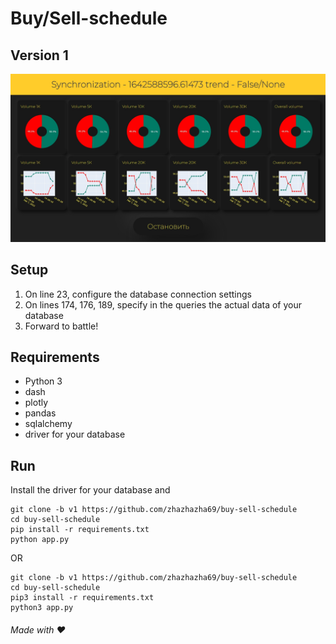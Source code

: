 # Buy/Sell-schedule 
## Version 1
![Screenshot](https://github.com/zhazhazha69/buy-sell-schedule/blob/v1/Screenshot.jpg?raw=true)

## Setup
1. On line 23, configure the database connection settings
2. On lines 174, 176, 189, specify in the queries the actual data of your database
3. Forward to battle!

## Requirements
- Python 3
- dash
- plotly
- pandas
- sqlalchemy
- driver for your database

## Run
Install the driver for your database and
```
git clone -b v1 https://github.com/zhazhazha69/buy-sell-schedule
cd buy-sell-schedule
pip install -r requirements.txt 
python app.py 
``` 
OR 
```
git clone -b v1 https://github.com/zhazhazha69/buy-sell-schedule
cd buy-sell-schedule
pip3 install -r requirements.txt
python3 app.py
```

###### Made with ♥️
